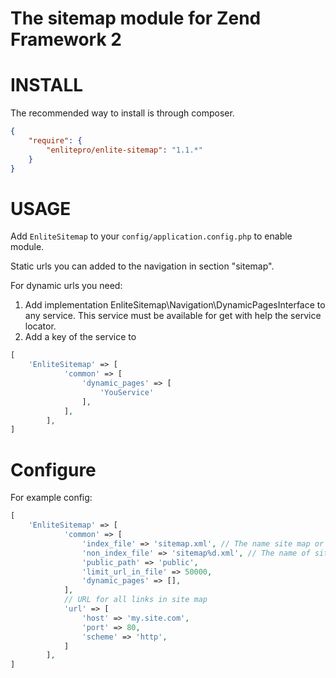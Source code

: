 The sitemap module for Zend Framework 2
==============

INSTALL
=======

The recommended way to install is through composer.

```json
{
    "require": {
        "enlitepro/enlite-sitemap": "1.1.*"
    }
}
```

USAGE
=====

Add `EnliteSitemap` to your `config/application.config.php` to enable module.

Static urls you can added to the navigation in section "sitemap".

For dynamic urls you need:

1. Add implementation EnliteSitemap\Navigation\DynamicPagesInterface to any service. This service
must be available for get with help the service locator.
2. Add a key of the service to

```php
[
    'EnliteSitemap' => [
            'common' => [
                'dynamic_pages' => [
                    'YouService'
                ],
            ],
        ],
]
```

Configure
=========

For example config:

```php
[
    'EnliteSitemap' => [
            'common' => [
                'index_file' => 'sitemap.xml', // The name site map or site map index (if some files)
                'non_index_file' => 'sitemap%d.xml', // The name of site map. Use when a site map is some files
                'public_path' => 'public',
                'limit_url_in_file' => 50000,
                'dynamic_pages' => [],
            ],
            // URL for all links in site map
            'url' => [
                'host' => 'my.site.com',
                'port' => 80,
                'scheme' => 'http',
            ]
        ],
]
```
